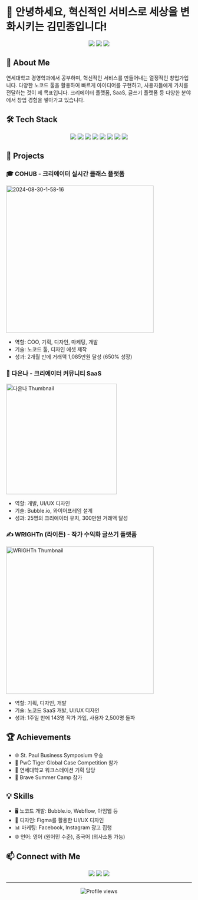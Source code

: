 # 👋 안녕하세요, 혁신적인 서비스로 세상을 변화시키는 김민종입니다!

<div align="center">
  <img src="https://img.shields.io/badge/Entrepreneur-Innovator-brightgreen?style=for-the-badge&logo=lightbulb&logoColor=white" />
  <img src="https://img.shields.io/badge/No_Code-Developer-blue?style=for-the-badge&logo=webflow&logoColor=white" />
  <img src="https://img.shields.io/badge/Startup-Founder-orange?style=for-the-badge&logo=rocket&logoColor=white" />
</div>

## 🚀 About Me

연세대학교 경영학과에서 공부하며, 혁신적인 서비스를 만들어내는 열정적인 창업가입니다. 다양한 노코드 툴을 활용하여 빠르게 아이디어를 구현하고, 사용자들에게 가치를 전달하는 것이 제 목표입니다. 크리에이터 플랫폼, SaaS, 글쓰기 플랫폼 등 다양한 분야에서 창업 경험을 쌓아가고 있습니다.

## 🛠️ Tech Stack

<div align="center">
  <img src="https://img.shields.io/badge/Bubble.io-4C4C4C?style=flat-square&logo=bubble&logoColor=white"/>
  <img src="https://img.shields.io/badge/Webflow-4353FF?style=flat-square&logo=webflow&logoColor=white"/>
  <img src="https://img.shields.io/badge/Figma-F24E1E?style=flat-square&logo=figma&logoColor=white"/>
  <img src="https://img.shields.io/badge/Notion-000000?style=flat-square&logo=notion&logoColor=white"/>
  <img src="https://img.shields.io/badge/React-61DAFB?style=flat-square&logo=react&logoColor=black"/>
  <img src="https://img.shields.io/badge/Firebase-FFCA28?style=flat-square&logo=firebase&logoColor=black"/>
  <img src="https://img.shields.io/badge/Facebook_Ads-1877F2?style=flat-square&logo=facebook&logoColor=white"/>
  <img src="https://img.shields.io/badge/Instagram_Ads-E4405F?style=flat-square&logo=instagram&logoColor=white"/>
</div>

## 🌟 Projects

### 🎓 COHUB - 크리에이터 실시간 클래스 플랫폼
<img src='https://i.postimg.cc/K1Fkps4G/2024-08-30-1-58-16.png' width="400" alt='2024-08-30-1-58-16'/>

- 역할: COO, 기획, 디자인, 마케팅, 개발
- 기술: 노코드 툴, 디자인 에셋 제작
- 성과: 2개월 만에 거래액 1,085만원 달성 (650% 성장)

### 💼 다온나 - 크리에이터 커뮤니티 SaaS
<img src="https://github.com/yourusername/your-repo/raw/main/images/daonna-thumbnail.png" width="300" alt="다온나 Thumbnail">

- 역할: 개발, UI/UX 디자인
- 기술: Bubble.io, 와이어프레임 설계
- 성과: 25명의 크리에이터 유치, 300만원 거래액 달성

### ✍️ WRIGHTn (라이튼) - 작가 수익화 글쓰기 플랫폼
<img src="https://i.postimg.cc/svYVMjmm/2024-05-13-5-23-1.png" width="400" alt="WRIGHTn Thumbnail">

- 역할: 기획, 디자인, 개발
- 기술: 노코드 SaaS 개발, UI/UX 디자인
- 성과: 1주일 만에 143명 작가 가입, 사용자 2,500명 돌파

## 🏆 Achievements

- 🌐 St. Paul Business Symposium 우승
- 🏢 PwC Tiger Global Case Competition 참가
- 🧠 연세대학교 워크스테이션 기획 담당
- 🏃 Brave Summer Camp 참가

## 💡 Skills

- 🖥️ 노코드 개발: Bubble.io, Webflow, 아임웹 등
- 🎨 디자인: Figma를 활용한 UI/UX 디자인
- 📊 마케팅: Facebook, Instagram 광고 집행
- 🌐 언어: 영어 (원어민 수준), 중국어 (의사소통 가능)

## 📫 Connect with Me

<div align="center">
  <a href="mailto:minjong.kim04@gmail.com"><img src="https://img.shields.io/badge/Email-D14836?style=for-the-badge&logo=gmail&logoColor=white"/></a>
  <a href="https://www.linkedin.com/in/minjongkim/"><img src="https://img.shields.io/badge/LinkedIn-0077B5?style=for-the-badge&logo=linkedin&logoColor=white"/></a>
  <a href="https://twitter.com/minjongkim"><img src="https://img.shields.io/badge/Twitter-1DA1F2?style=for-the-badge&logo=twitter&logoColor=white"/></a>
</div>

---

<div align="center">
  <img src="https://komarev.com/ghpvc/?username=minjongkim&color=blueviolet&style=flat-square" alt="Profile views" />
</div>
